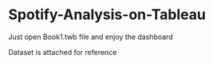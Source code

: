 # Spotify-Analysis-on-Tableau

Just open Book1.twb file and enjoy the dashboard

Dataset is attached for reference
